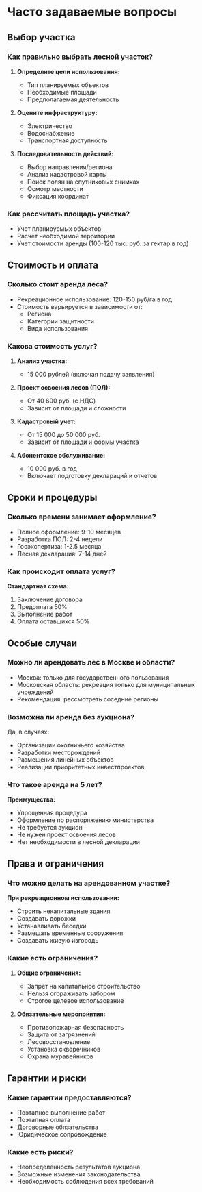 # Часто задаваемые вопросы

## Выбор участка

### Как правильно выбрать лесной участок?

1. **Определите цели использования:**

   - Тип планируемых объектов
   - Необходимые площади
   - Предполагаемая деятельность

2. **Оцените инфраструктуру:**

   - Электричество
   - Водоснабжение
   - Транспортная доступность

3. **Последовательность действий:**
   - Выбор направления/региона
   - Анализ кадастровой карты
   - Поиск полян на спутниковых снимках
   - Осмотр местности
   - Фиксация координат

### Как рассчитать площадь участка?

- Учет планируемых объектов
- Расчет необходимой территории
- Учет стоимости аренды (100-120 тыс. руб. за гектар в год)

## Стоимость и оплата

### Сколько стоит аренда леса?

- Рекреационное использование: 120-150 руб/га в год
- Стоимость варьируется в зависимости от:
  - Региона
  - Категории защитности
  - Вида использования

### Какова стоимость услуг?

1. **Анализ участка:**

   - 15 000 рублей (включая подачу заявления)

2. **Проект освоения лесов (ПОЛ):**

   - От 40 600 руб. (с НДС)
   - Зависит от площади и сложности

3. **Кадастровый учет:**

   - От 15 000 до 50 000 руб.
   - Зависит от площади и формы участка

4. **Абонентское обслуживание:**
   - 10 000 руб. в год
   - Включает подготовку деклараций и отчетов

## Сроки и процедуры

### Сколько времени занимает оформление?

- Полное оформление: 9-10 месяцев
- Разработка ПОЛ: 2-4 недели
- Госэкспертиза: 1-2.5 месяца
- Лесная декларация: 7-14 дней

### Как происходит оплата услуг?

**Стандартная схема:**

1. Заключение договора
2. Предоплата 50%
3. Выполнение работ
4. Оплата оставшихся 50%

## Особые случаи

### Можно ли арендовать лес в Москве и области?

- Москва: только для государственного пользования
- Московская область: рекреация только для муниципальных учреждений
- Рекомендация: рассмотреть соседние регионы

### Возможна ли аренда без аукциона?

Да, в случаях:

- Организации охотничьего хозяйства
- Разработки месторождений
- Размещения линейных объектов
- Реализации приоритетных инвестпроектов

### Что такое аренда на 5 лет?

**Преимущества:**

- Упрощенная процедура
- Оформление по распоряжению министерства
- Не требуется аукцион
- Не нужен проект освоения лесов
- Нет необходимости в лесной декларации

## Права и ограничения

### Что можно делать на арендованном участке?

**При рекреационном использовании:**

- Строить некапитальные здания
- Создавать дорожки
- Устанавливать беседки
- Размещать временные сооружения
- Создавать живую изгородь

### Какие есть ограничения?

1. **Общие ограничения:**

   - Запрет на капитальное строительство
   - Нельзя огораживать забором
   - Строгое целевое использование

2. **Обязательные мероприятия:**
   - Противопожарная безопасность
   - Защита от загрязнений
   - Лесовосстановление
   - Установка скворечников
   - Охрана муравейников

## Гарантии и риски

### Какие гарантии предоставляются?

- Поэтапное выполнение работ
- Поэтапная оплата
- Договорные обязательства
- Юридическое сопровождение

### Какие есть риски?

- Неопределенность результатов аукциона
- Возможные изменения законодательства
- Необходимость соблюдения всех требований
